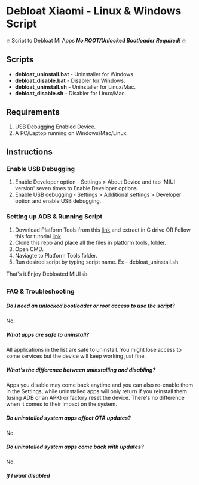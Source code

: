 # Debloat Xiaomi - Linux & Windows Script
:fire: Script to Debloat Mi Apps ***No ROOT/Unlocked Bootloader Required!*** :fire:

## Scripts
* **debloat_uninstall.bat** - Uninstaller for Windows.
* **debloat_disable.bat** - Disabler for Windows.
* **debloat_uninstall.sh** - Uninstaller for Linux/Mac.
* **debloat_disable.sh** - Disabler for Linux/Mac.

## Requirements ##
1. USB Debugging Enabled Device.
2. A PC/Laptop running on Windows/Mac/Linux.

## Instructions

### Enable USB Debugging
1. Enable Developer option - 
   Settings > About Device and tap 'MIUI version' seven times to Enable Developer options
2. Enable USB debugging - 
   Settings > Additional settings > Developer option and enable USB debugging.

### Setting up ADB & Running Script 
1. Download Platform Tools from this [link](https://developer.android.com/studio/releases/platform-tools) and extract in C drive
OR Follow this for tutorial [link](https://www.xda-developers.com/quickly-install-adb/).
2. Clone this repo and place all the files in platform tools, folder.
3. Open CMD.
4. Naviagte to Platform Tools folder.
5. Run desired script by typing script name. Ex - debloat_uninstall.sh

That's it.Enjoy Debloated MIUI :thumbsup:

### FAQ & Troubleshooting

##### Do I need an unlocked bootloader or root access to use the script?
No.

##### What apps are safe to uninstall?
All applications in the list are safe to uninstall. You might lose access to some services but the device will keep working just fine.

##### What's the difference between uninstalling and disabling?
Apps you disable may come back anytime and you can also re-enable them in the Settings, while uninstalled apps will only return if you reinstall them (using ADB or an APK) or factory reset the device. There's no difference when it comes to their impact on the system.

##### Do uninstalled system apps affect OTA updates?
No.

##### Do uninstalled system apps come back with updates?
No.

##### If I want disabled 
